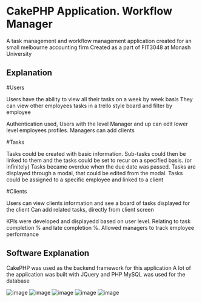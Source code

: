 # CakePHP Application. Workflow Manager

A task management and workflow management application created for an small melbourne accounting firm
Created as a part of FIT3048 at Monash University

## Explanation

#Users

Users have the ability to view all their tasks on a week by week basis
They can view other employees tasks in a trello style board and filter by employee

Authentication used, Users with the level Manager and up can edit lower level employees profiles.
Managers can add clients

#Tasks

Tasks could be created with basic information. Sub-tasks could then be linked to them and the tasks could be set to recur on a specified basis. (or infinitely)
Tasks became overdue when the due date was passed.
Tasks are displayed through a modal, that could be edited from the modal.
Tasks could be assigned to a specific employee and linked to a client 

#Clients

Users can view clients information and see a board of tasks displayed for the client
Can add related tasks, directly from client screen

KPIs were developed and displayedd based on user level. Relating to task completion % and late completion %. Allowed managers to track employee performance

## Software Explanation
CakePHP was used as the backend framework for this application
A lot of the application was built with JQuery and PHP
MySQL was used for the database

![image](https://user-images.githubusercontent.com/99526472/156484361-5a4435f0-91cf-485f-b4ff-e00f2d4c21e9.png)
![image](https://user-images.githubusercontent.com/99526472/156485823-12869122-0f95-41ea-bb5d-1e21e6e79d35.png)
![image](https://user-images.githubusercontent.com/99526472/156486017-f7fd3786-18b7-4448-916a-00cc9cabf297.png)
![image](https://user-images.githubusercontent.com/99526472/156486042-6d055a00-e51d-4082-ab72-80fcd9934c2a.png)
![image](https://user-images.githubusercontent.com/99526472/156486069-ca6c7878-7196-4835-91f8-7e89f3b72f19.png)
